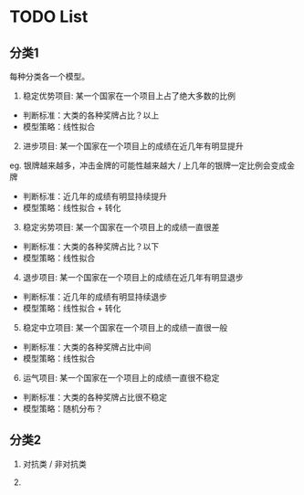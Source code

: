 # TODO List

## 分类1

每种分类各一个模型。

1. 稳定优势项目: 某一个国家在一个项目上占了绝大多数的比例

- 判断标准：大类的各种奖牌占比？以上
- 模型策略：线性拟合

2. 进步项目: 某一个国家在一个项目上的成绩在近几年有明显提升

eg. 银牌越来越多，冲击金牌的可能性越来越大 / 上几年的银牌一定比例会变成金牌

- 判断标准：近几年的成绩有明显持续提升
- 模型策略：线性拟合 + 转化

3. 稳定劣势项目: 某一个国家在一个项目上的成绩一直很差

- 判断标准：大类的各种奖牌占比？以下
- 模型策略：线性拟合

4. 退步项目: 某一个国家在一个项目上的成绩在近几年有明显退步

- 判断标准：近几年的成绩有明显持续退步
- 模型策略：线性拟合 + 转化

5. 稳定中立项目: 某一个国家在一个项目上的成绩一直很一般

- 判断标准：大类的各种奖牌占比中间 
- 模型策略：线性拟合

6. 运气项目: 某一个国家在一个项目上的成绩一直很不稳定

- 判断标准：大类的各种奖牌占比很不稳定
- 模型策略：随机分布？

## 分类2

1. 对抗类 / 非对抗类

2. 
